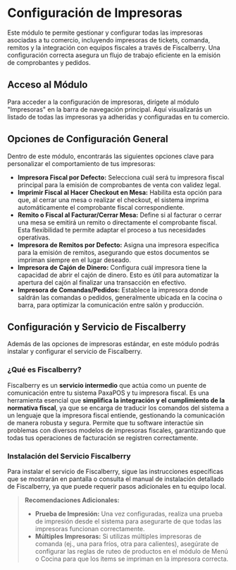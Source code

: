 # Configuración de Impresoras

Este módulo te permite gestionar y configurar todas las impresoras asociadas a tu comercio, incluyendo impresoras de tickets, comanda, remitos y la integración con equipos fiscales a través de Fiscalberry. Una configuración correcta asegura un flujo de trabajo eficiente en la emisión de comprobantes y pedidos.

## Acceso al Módulo
Para acceder a la configuración de impresoras, dirígete al módulo "Impresoras" en la barra de navegación principal.
Aquí visualizarás un listado de todas las impresoras ya adheridas y configuradas en tu comercio.

## Opciones de Configuración General
Dentro de este módulo, encontrarás las siguientes opciones clave para personalizar el comportamiento de tus impresoras:

* **Impresora Fiscal por Defecto:** Selecciona cuál será tu impresora fiscal principal para la emisión de comprobantes de venta con validez legal.
* **Imprimir Fiscal al Hacer Checkout en Mesa:** Habilita esta opción para que, al cerrar una mesa o realizar el checkout, el sistema imprima automáticamente el comprobante fiscal correspondiente.
* **Remito o Fiscal al Facturar/Cerrar Mesa:** Define si al facturar o cerrar una mesa se emitirá un remito o directamente el comprobante fiscal. Esta flexibilidad te permite adaptar el proceso a tus necesidades operativas.
* **Impresora de Remitos por Defecto:** Asigna una impresora específica para la emisión de remitos, asegurando que estos documentos se impriman siempre en el lugar deseado.
* **Impresora de Cajón de Dinero:** Configura cuál impresora tiene la capacidad de abrir el cajón de dinero. Esto es útil para automatizar la apertura del cajón al finalizar una transacción en efectivo.
* **Impresora de Comandas/Pedidos:** Establece la impresora donde saldrán las comandas o pedidos, generalmente ubicada en la cocina o barra, para optimizar la comunicación entre salón y producción.

## Configuración y Servicio de Fiscalberry
Además de las opciones de impresoras estándar, en este módulo podrás instalar y configurar el servicio de Fiscalberry.

### ¿Qué es Fiscalberry?
Fiscalberry es un **servicio intermedio** que actúa como un puente de comunicación entre tu sistema PaxaPOS y tu impresora fiscal. Es una herramienta esencial que **simplifica la integración y el cumplimiento de la normativa fiscal**, ya que se encarga de traducir los comandos del sistema a un lenguaje que la impresora fiscal entiende, gestionando la comunicación de manera robusta y segura. Permite que tu software interactúe sin problemas con diversos modelos de impresoras fiscales, garantizando que todas tus operaciones de facturación se registren correctamente.

### Instalación del Servicio Fiscalberry
Para instalar el servicio de Fiscalberry, sigue las instrucciones específicas que se mostrarán en pantalla o consulta el manual de instalación detallado de Fiscalberry, ya que puede requerir pasos adicionales en tu equipo local.

> **Recomendaciones Adicionales:**
> * **Prueba de Impresión:** Una vez configuradas, realiza una prueba de impresión desde el sistema para asegurarte de que todas las impresoras funcionan correctamente.
> * **Múltiples Impresoras:** Si utilizas múltiples impresoras de comanda (ej., una para fríos, otra para calientes), asegúrate de configurar las reglas de ruteo de productos en el módulo de Menú o Cocina para que los ítems se impriman en la impresora correcta.
